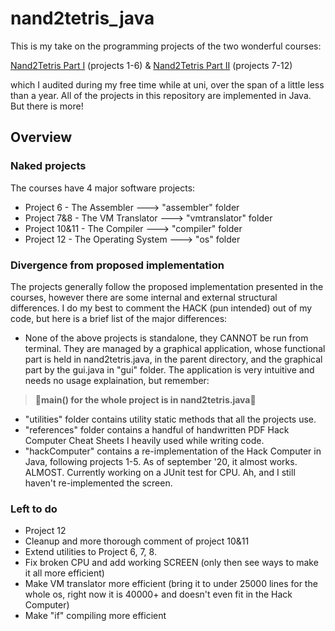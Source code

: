 # nand2tetris_java
This is my take on the programming projects of the two wonderful courses:

[Nand2Tetris Part I](https://www.coursera.org/learn/build-a-computer) (projects 1-6) & 
[Nand2Tetris Part II](https://www.coursera.org/learn/nand2tetris2/) (projects 7-12)

which I audited during my free time while at uni, over the span of a little less than a year. 
All of the projects in this repository are implemented in Java. But there is more!

## Overview

### Naked projects
The courses have 4 major software projects: 
 - Project 6 - The Assembler ---> "assembler" folder
 - Project 7&8 - The VM Translator ---> "vmtranslator" folder
 - Project 10&11 - The Compiler ---> "compiler" folder 
 - Project 12 - The Operating System ---> "os" folder

### Divergence from proposed implementation
The projects generally follow the proposed implementation presented in the courses, however there are some internal and external structural differences.
I do my best to comment the HACK (pun intended) out of my code, but here is a brief list of the major differences:
 - None of the above projects is standalone, they CANNOT be run from terminal. They are managed by a graphical application, whose functional part is held in 
 nand2tetris.java, in the parent directory, and the graphical part by the gui.java in "gui" folder. The application is very intuitive and needs no usage explaination, but remember: 
 >:small_red_triangle:<b>main() for the whole project is in nand2tetris.java</b>:small_red_triangle:
 - "utilities" folder contains utility static methods that all the projects use.
 - "references" folder contains a handful of handwritten PDF Hack Computer Cheat Sheets I heavily used while writing code.
 - "hackComputer" contains a re-implementation of the Hack Computer in Java, following projects 1-5. As of september '20, it almost works. ALMOST. Currently working on a JUnit test for CPU. Ah, and I still haven't re-implemented the screen.
 
 ### Left to do
  - Project 12
  - Cleanup and more thorough comment of project 10&11
  - Extend utilities to Project 6, 7, 8.
  - Fix broken CPU and add working SCREEN (only then see ways to make it all more efficient)
  - Make VM translator more efficient (bring it to under 25000 lines for the whole os, right now it is 40000+ and doesn't even fit in the Hack Computer)
  - Make "if" compiling more efficient
